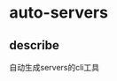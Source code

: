 <!--
 * @Author: zml
 * @Date: 2022-02-08 14:34:09
 * @LastEditTime: 2022-02-08 14:37:12
-->

# auto-servers

## describe

自动生成servers的cli工具
